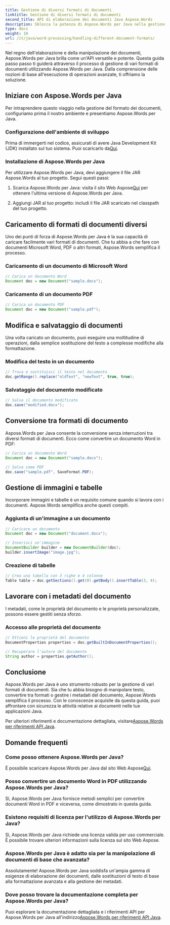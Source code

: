 ```yaml
---
title: Gestione di diversi formati di documenti
linktitle: Gestione di diversi formati di documenti
second_title: API di elaborazione dei documenti Java Aspose.Words
description: Sblocca la potenza di Aspose.Words per Java nella gestione di diversi formati di documenti. Impara la modifica del testo, le conversioni e altro ancora con esempi pratici.
type: docs
weight: 10
url: /it/java/word-processing/handling-different-document-formats/
---
```


Nel regno dell'elaborazione e della manipolazione dei documenti, Aspose.Words per Java brilla come un'API versatile e potente. Questa guida passo passo ti guiderà attraverso il processo di gestione di vari formati di documenti utilizzando Aspose.Words per Java. Dalla comprensione delle nozioni di base all'esecuzione di operazioni avanzate, ti offriamo la soluzione.

## Iniziare con Aspose.Words per Java

Per intraprendere questo viaggio nella gestione del formato dei documenti, configuriamo prima il nostro ambiente e presentiamo Aspose.Words per Java.

### Configurazione dell'ambiente di sviluppo

 Prima di immergerti nel codice, assicurati di avere Java Development Kit (JDK) installato sul tuo sistema. Puoi scaricarlo da[Qui](https://www.oracle.com/java/technologies/javase-downloads.html).

### Installazione di Aspose.Words per Java

Per utilizzare Aspose.Words per Java, devi aggiungere il file JAR Aspose.Words al tuo progetto. Segui questi passi:

1.  Scarica Aspose.Words per Java: visita il sito Web Aspose[Qui](https://releases.aspose.com/words/Java/) per ottenere l'ultima versione di Aspose.Words per Java.

2. Aggiungi JAR al tuo progetto: includi il file JAR scaricato nel classpath del tuo progetto.

## Caricamento di formati di documenti diversi

Uno dei punti di forza di Aspose.Words per Java è la sua capacità di caricare facilmente vari formati di documenti. Che tu abbia a che fare con documenti Microsoft Word, PDF o altri formati, Aspose.Words semplifica il processo.

### Caricamento di un documento di Microsoft Word

```java
// Carica un documento Word
Document doc = new Document("sample.docx");
```

### Caricamento di un documento PDF

```java
// Carica un documento PDF
Document doc = new Document("sample.pdf");
```

## Modifica e salvataggio di documenti

Una volta caricato un documento, puoi eseguire una moltitudine di operazioni, dalla semplice sostituzione del testo a complesse modifiche alla formattazione.

### Modifica del testo in un documento

```java
// Trova e sostituisci il testo nel documento
doc.getRange().replace("oldText", "newText", true, true);
```

### Salvataggio del documento modificato

```java
// Salva il documento modificato
doc.save("modified.docx");
```

## Conversione tra formati di documento

Aspose.Words per Java consente la conversione senza interruzioni tra diversi formati di documenti. Ecco come convertire un documento Word in PDF:

```java
// Carica un documento Word
Document doc = new Document("sample.docx");

// Salva come PDF
doc.save("sample.pdf", SaveFormat.PDF);
```

## Gestione di immagini e tabelle

Incorporare immagini e tabelle è un requisito comune quando si lavora con i documenti. Aspose.Words semplifica anche questi compiti.

### Aggiunta di un'immagine a un documento

```java
// Caricare un documento
Document doc = new Document("document.docx");

// Inserisci un'immagine
DocumentBuilder builder = new DocumentBuilder(doc);
builder.insertImage("image.jpg");
```

### Creazione di tabelle

```java
// Crea una tabella con 3 righe e 4 colonne
Table table = doc.getSections().get(0).getBody().insertTable(3, 4);
```

## Lavorare con i metadati del documento

I metadati, come le proprietà del documento e le proprietà personalizzate, possono essere gestiti senza sforzo.

### Accesso alle proprietà del documento

```java
// Ottieni le proprietà del documento
DocumentProperties properties = doc.getBuiltInDocumentProperties();

// Recuperare l'autore del documento
String author = properties.getAuthor();
```

## Conclusione

Aspose.Words per Java è uno strumento robusto per la gestione di vari formati di documenti. Sia che tu abbia bisogno di manipolare testo, convertire tra formati o gestire i metadati del documento, Aspose.Words semplifica il processo. Con le conoscenze acquisite da questa guida, puoi affrontare con sicurezza le attività relative ai documenti nelle tue applicazioni Java.

 Per ulteriori riferimenti e documentazione dettagliata, visitare[Aspose.Words per riferimenti API Java](https://reference.aspose.com/words/java/).

## Domande frequenti

### Come posso ottenere Aspose.Words per Java?

 È possibile scaricare Aspose.Words per Java dal sito Web Aspose[Qui](https://releases.aspose.com/words/Java/).

### Posso convertire un documento Word in PDF utilizzando Aspose.Words per Java?

Sì, Aspose.Words per Java fornisce metodi semplici per convertire documenti Word in PDF e viceversa, come dimostrato in questa guida.

### Esistono requisiti di licenza per l'utilizzo di Aspose.Words per Java?

Sì, Aspose.Words per Java richiede una licenza valida per uso commerciale. È possibile trovare ulteriori informazioni sulla licenza sul sito Web Aspose.

### Aspose.Words per Java è adatto sia per la manipolazione di documenti di base che avanzata?

Assolutamente! Aspose.Words per Java soddisfa un'ampia gamma di esigenze di elaborazione dei documenti, dalle sostituzioni di testo di base alla formattazione avanzata e alla gestione dei metadati.

### Dove posso trovare la documentazione completa per Aspose.Words per Java?

 Puoi esplorare la documentazione dettagliata e i riferimenti API per Aspose.Words per Java all'indirizzo[Aspose.Words per riferimenti API Java](https://reference.aspose.com/words/java/).